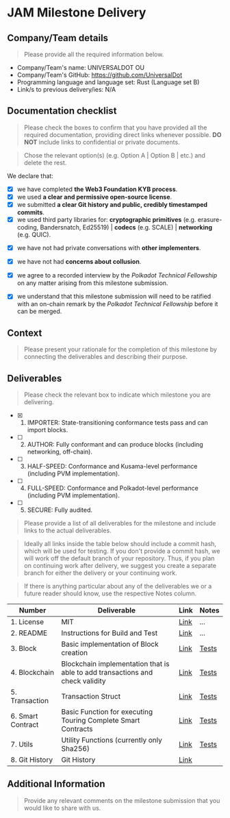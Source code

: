 # JAM Milestone Delivery 


## Company/Team details

>Please provide all the required information below.

- Company/Team's name: UNIVERSALDOT OU
- Company/Team's GitHub: https://github.com/UniversalDot
- Programming language and language set: Rust (Language set B)
- Link/s to previous delivery/ies: N/A


## Documentation checklist

>Please check the boxes to confirm that you have provided all the required documentation, providing direct links whenever possible. **DO NOT** include links to confidential or private documents.

>Chose the relevant option(s) (e.g. Option A | Option B | etc.) and delete the rest.

We declare that:

- [x] we have completed **the Web3 Foundation KYB process**.
- [x] we used **a clear and permissive open-source license**.
- [x] we submitted **a clear Git history and public, credibly timestamped commits**.
- [x] we used third party libraries for: **cryptographic primitives** (e.g. erasure-coding, Bandersnatch, Ed25519) | **codecs** (e.g. SCALE) | **networking** (e.g. QUIC).
<!-- - [ ] we provided **Gas, trie/DB, signature-verification, and availability (EC/DB) performance tests** to be run on standard hardware.
- [ ] we viewed the following **JAM implementation code** before | during our implementation. -->
- [x] we have not had private conversations with **other implementers**.
- [x] we have not had **concerns about collusion**.
- [x] we agree to a recorded interview by the *Polkadot Technical Fellowship* on any matter arising from this milestone submission.
- [x] we understand that this milestone submission will need to be ratified with an on-chain remark by the *Polkadot Technical Fellowship* before it can be merged.



## Context

>Please present your rationale for the completion of this milestone by connecting the deliverables and describing their purpose.


## Deliverables

>Please check the relevant box to indicate which milestone you are delivering.

- [x] 1. IMPORTER: State-transitioning conformance tests pass and can import blocks.
- [ ] 2. AUTHOR: Fully conformant and can produce blocks (including networking, off-chain).
- [ ] 3. HALF-SPEED: Conformance and Kusama-level performance (including PVM implementation).
- [ ] 4. FULL-SPEED: Conformance and Polkadot-level performance (including PVM implementation).
- [ ] 5. SECURE: Fully audited.


>Please provide a list of all deliverables for the milestone and include links to the actual deliverables.

>Ideally all links inside the table below should include a commit hash, which will be used for testing. If you don't provide a commit hash, we will work off the default branch of your repository. Thus, if you plan on continuing work after delivery, we suggest you create a separate branch for either the delivery or your continuing work.

>If there is anything particular about any of the deliverables we or a future reader should know, use the respective Notes column.

| Number	| Deliverable	| Link	 | Notes |
|---------|-------------|--------|-------|
|1. License	      | MIT	        | [Link](https://github.com/UniversalDot/JAM/blob/master/LICENSE)	   |...    |
|2.	README      | Instructions for Build and Test        | [Link](https://github.com/UniversalDot/JAM/blob/master/README.md)	   |...    |
|3.	Block      |Basic implementation of Block creation        | [Link](https://github.com/UniversalDot/JAM/blob/master/jam/src/block.rs)  | [Tests](https://github.com/UniversalDot/JAM/blob/master/jam/tests/block.rs)   |
|4. Blockchain	      | Blockchain implementation that is able to add transactions and check validity	        | [Link](https://github.com/UniversalDot/JAM/blob/master/jam/src/blockchain.rs)	   |[Tests](https://github.com/UniversalDot/JAM/blob/master/jam/tests/blockchain.rs)   |
|5.	Transaction      | Transaction Struct        | [Link](https://github.com/UniversalDot/JAM/blob/master/jam/src/transaction.rs)	   | [Tests](https://github.com/UniversalDot/JAM/blob/master/jam/tests/transaction.rs)   |
|6. Smart Contract      | Basic Function for executing Touring Complete Smart Contracts	        | [Link](https://github.com/UniversalDot/JAM/blob/master/jam/src/smart_contract.rs)	   | [Tests](https://github.com/UniversalDot/JAM/blob/master/jam/tests/smart_contract.rs)    |
|7.	Utils      | Utility Functions (currently only Sha256)      | [Link](https://github.com/UniversalDot/JAM/blob/master/jam/src/utils.rs)	   |[Tests](https://github.com/UniversalDot/JAM/blob/master/jam/tests/utils.rs)   |
|8.	Git History      | Git History     | [Link](https://github.com/UniversalDot/JAM/commits/master/)	   |   |


## Additional Information

>Provide any relevant comments on the milestone submission that you would like to share with us.




